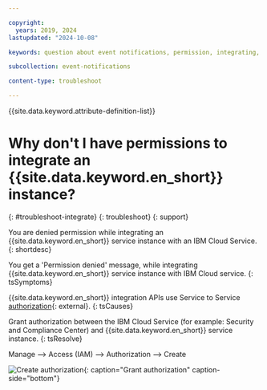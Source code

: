 ```yaml
---

copyright:
  years: 2019, 2024
lastupdated: "2024-10-08"

keywords: question about event notifications, permission, integrating, authorization, authorize

subcollection: event-notifications

content-type: troubleshoot

---
```


{{site.data.keyword.attribute-definition-list}}

# Why don't I have permissions to integrate an {{site.data.keyword.en_short}} instance?
{: #troubleshoot-integrate}
{: troubleshoot}
{: support}

You are denied permission while integrating an {{site.data.keyword.en_short}} service instance with an IBM Cloud Service.
{: shortdesc}

You get a 'Permission denied' message, while integrating {{site.data.keyword.en_short}} service instance with IBM Cloud service.
{: tsSymptoms}

{{site.data.keyword.en_short}} integration APIs use Service to Service [authorization](/docs/account?topic=account-serviceauth&interface=ui){: external}.
{: tsCauses}

Grant authorization between the IBM Cloud Service (for example: Security and Compliance Center) and {{site.data.keyword.en_short}} service instance.
{: tsResolve}

Manage --> Access (IAM) --> Authorization --> Create

![Create authorization](images/en-ts-authorize.png "Authorize event notifications in SCC"){: caption="Grant authorization" caption-side="bottom"}
